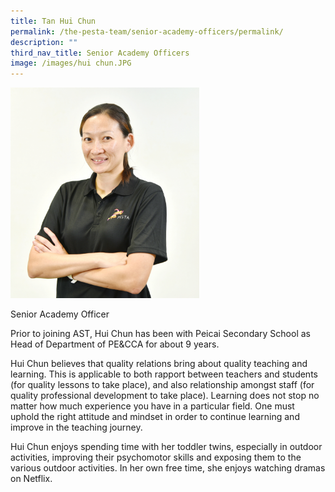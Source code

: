 ```yaml
---
title: Tan Hui Chun
permalink: /the-pesta-team/senior-academy-officers/permalink/
description: ""
third_nav_title: Senior Academy Officers
image: /images/hui chun.JPG
---
```

<img src="/images/hui%20chun.JPG" style="width:60%">

Senior Academy Officer

Prior to joining AST, Hui Chun has been with Peicai Secondary School as Head of Department of PE&amp;CCA for about 9 years. 

Hui Chun believes that quality relations bring about quality teaching and learning. This is applicable to both rapport between teachers and students (for quality lessons to take place), and also relationship amongst staff (for quality professional development to take place). Learning does not stop no matter how much experience you have in a particular field. One must uphold the right attitude and mindset in order to continue learning and improve in the teaching journey. 

Hui Chun enjoys spending time with her toddler twins, especially in outdoor activities, improving their psychomotor skills and exposing them to the various outdoor activities. In her own free time, she enjoys watching dramas on Netflix.